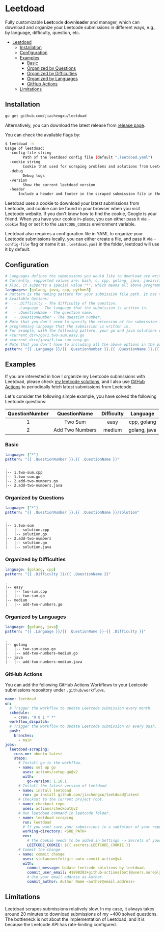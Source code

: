 # Leetdoad

Fully customizable **Leet**code **d**ownl**oad**er and manager, which can download and organize your Leetcode submissions in different ways, e.g., by language, difficulty, question, etc. 

- [Leetdoad](#leetdoad)
  - [Installation](#installation)
  - [Configuration](#configuration)
  - [Examples](#examples)
    - [Basic](#basic)
    - [Organized by Questions](#organized-by-questions)
    - [Organized by Difficulties](#organized-by-difficulties)
    - [Organized by Languages](#organized-by-languages)
    - [GitHub Actions](#github-actions)
  - [Limitations](#limitations)

## Installation

```bash
go get github.com/jiachengxu/leetdoad
```

Alternatively, you can download the latest release from [release page](https://github.com/jiachengxu/leetdoad/releases).

You can check the available flags by:

```bash
$ leetdoad -h
Usage of leetdoad:
  -config-file string
    	Path of the leetdoad config file (default ".leetdoad.yaml")
  -cookie string
    	Cookie that used for scraping problems and solutions from Leetcode website, you can either pass it from here, or set LEETCODE_COOKIE env
  -debug
    	Debug logs
  -version
    	Show the current leetdoad version
  -header
      Include a header and footer in the scraped submission file in the style of the [VSCode LeetCode extension](https://marketplace.visualstudio.com/items?itemName=LeetCode.vscode-leetcode).
```

Leetdoad uses a cookie to download your latest submissions from Leetcode, and cookie can be found in your browser when you visit Leetcode website. If you don't know how to find the cookie, Google is your friend.
When you have your cookie in-place, you can either pass it via `-cookie` flag or set it to the `LEETCODE_COOKIE` environment variable.

Leetdoad also requires a configuration file in YAML to organize your Leetcode submissions locally, you can either create a file, and pass it via `-config-file` flag or name it as `.leetdoad.yaml` in the folder, leetdoad will use it by default.

## Configuration

```yaml
# Languages defines the submissions you would like to download are written in which programming languages.
# Currently, supported values are: bash, c, cpp, golang, java, javascript, python, python3, rust, ruby, scala, swift, typescript.
# Also, it supports a special value "*", which means all above programming languages.
languages: [golang, java, cpp, python3]
# Pattern is the naming pattern for your submission file path. It has to be compatible with go template.
# Available Options:
#   - .Difficulty - The difficulty of the question.
#   - .Language - The language that the submission is written in.
#   - .QuestionName - The question name.
#   - .QuestionNumber - The question number.
# Note that you don't need to specify the extension of the submission file because that will be automatically added based on the
# programming language that the submission is written in.
# For example, with the following pattern, your go and java solutions of 1.Two Sum question will be saved as:
# <current_dir>/go/1.two-sum.easy.go
# <current_dir>/java/1.two-sum.easy.go
# Note that you don't have to including all the above options in the pattern definition. 
pattern: "{{ .Language }}/{{ .QuestionNumber }}.{{ .QuestionName }}.{{ .Difficulty }}"
```

## Examples
If you are interested in how I organize my Leetcode submissions with Leetdoad, please check [my leetcode solutions](https://github.com/jiachengxu/oj/tree/main/leetcode), and I also use [GitHub Actions](https://github.com/jiachengxu/oj/blob/main/.github/workflows/leetdoad.yaml) to periodically fetch latest submissions from Leetcode.

Let's consider the following simple example, you have solved the following Leetcode questions:

| QuestionNumber | QuestionName | Difficulty | Language |
| :---------: | :---------: | :---------: | :---------: |
| 1 | Two Sum | easy | cpp, golang |
| 2 | Add Two Numbers | medium | golang, java |

### Basic

```yaml
language: ["*"]
pattern: "{{ .QuestionNumber }}.{{ .QuestionName }}"
```

```
.
|-- 1.two-sum.cpp
|-- 1.two-sum.go
|-- 2.add-two-numbers.go
|-- 2.add-two-numbers.java
```

### Organized by Questions

```yaml
language: ["*"]
pattern: "{{ .QuestionNumber }}.{{ .QuestionName }}/solution"
```

```
.
|-- 1.two-sum
|   |-- solution.cpp
|   |-- solution.go
|-- 2.add-two-numbers
|   |-- solution.go
|   |-- solution.java
```

### Organized by Difficulties

```yaml
language: [golang, cpp]
pattern: "{{ .Difficulty }}/{{ .QuestionName }}"
```

```
.
|-- easy
|   |-- two-sum.cpp
|   |-- two-sum.go
|-- medium
|   |-- add-two-numbers.go
```

### Organized by Languages

```yaml
language: [golang, java]
pattern: "{{ .Language }}/{{ .QuestionName }}-{{ .Difficulty }}"
```

```
.
|-- golang
|   |-- two-sum-easy.go
|   |-- add-two-numbers-medium.go
|-- java
|   |-- add-two-numbers-medium.java
```

### GitHub Actions
You can add the following GitHub Actions Workflows to your Leetcode submissions repository under `.github/workflows`.

```yaml
name: leetdoad
on: 
  # Trigger the workflow to update Leetcode submission every month.
  schedule:
    - cron: "0 0 1 * *"
  workflow_dispatch:
  # Trigger the workflow to update Leetcode submission on every push.
  push:
    branches:
      - main
jobs:
  leetdoad-scraping:
    runs-on: ubuntu-latest
    steps:
      # Install go in the workflow.
      - name: set up go
        uses: actions/setup-go@v2
        with:
          go-version: 1.16.1
      # Install the latest version of leetdoad.
      - name: install leetdoad
        run: go install github.com/jiachengxu/leetdoad@latest
      # Checkout to the current project root.
      - name: checkout repo
        uses: actions/checkout@v2
      # Run leetdoad command in leetcode folder.
      - name: leetdoad scraping
        run: leetdoad
        # If you want save your submissions in a subfolder of your repo, using the `working-directory` to specify relative path, otherwise remove the following line.
        working-directory: <SUB_PATH>
        env: 
          # The Cookie needs to be added in Settings -> Secrets of your repo.
          LEETCODE_COOKIE: ${{ secrets.LEETCODE_COOKIE }}
      # Commit the change.
      - name: commit change
        uses: stefanzweifel/git-auto-commit-action@v4
        with:
          commit_message: Update leetcode solutions by leetdoad.
          commit_user_email: 41898282+github-actions[bot]@users.noreply.github.com
          # Use your email address as Author.
          commit_author: Author Name <author@email.address>
```

## Limitations
Leetdoad scrapes submissions relatively slow. In my case, it always takes around 20 minutes to download submissions of my ~400 solved questions. The bottleneck is not about the implementation of Leetdoad, and it is because the Leetcode API has rate-limiting configured.


